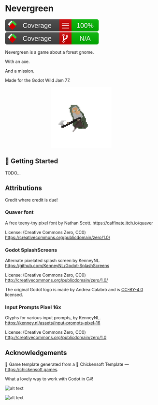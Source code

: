 # Nevergreen

![line coverage](badges/line_coverage.svg) ![branch coverage](badges/branch_coverage.svg)

Nevergreen is a game about a forest gnome.

With an axe.

And a mission.

Made for the Godot Wild Jam 77.

<p align="center">
<img alt="Cardboard Box with Chickensoft Logo" src="docs/player.gif" width="200">
</p>

## 🥚 Getting Started

TODO...

## Attributions

Credit where credit is due!

### Quaver font

A free teeny-tny pixel font by Nathan Scott.
https://caffinate.itch.io/quaver 

License: (Creative Commons Zero, CC0)
https://creativecommons.org/publicdomain/zero/1.0/

### Godot SplashScreens

Alternate pixelated splash screen by KenneyNL.
https://github.com/KenneyNL/Godot-SplashScreens

License: (Creative Commons Zero, CC0)
http://creativecommons.org/publicdomain/zero/1.0/

The original Godot logo is made by Andrea Calabró and is [CC-BY-4.0](https://github.com/godotengine/godot/blob/master/LOGO_LICENSE.txt) licensed.

### Input Prompts Pixel 16x

Glyphs for various input prompts, by KenneyNL.
https://kenney.nl/assets/input-prompts-pixel-16

License: (Creative Commons Zero, CC0)
http://creativecommons.org/publicdomain/zero/1.0


## Acknowledgements

🐣 Game template generated from a 🐤 Chickensoft Template — <https://chickensoft.games>.

What a lovely way to work with Godot in C#!

![alt text](docs/sleep.png)

![alt text](docs/fight.png)
